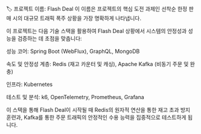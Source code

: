 🏷️ 프로젝트 이름: Flash Deal
이 이름은 프로젝트의 핵심 도전 과제인 선착순 한정 판매 시의 대규모 트래픽 폭주 상황을 가장 명확하게 나타냅니다.

이 프로젝트는 다음 기술 스택을 활용하여 Flash Deal 상황에서 시스템의 안정성과 성능을 검증하는 데 초점을 맞춥니다:

성능 코어: Spring Boot (WebFlux), GraphQL, MongoDB

속도 및 안정성 계층: Redis (재고 카운터 및 캐싱), Apache Kafka (비동기 주문 및 완충)

인프라: Kubernetes

테스트 및 분석: k6, OpenTelemetry, Prometheus, Grafana

이 스택을 통해 Flash Deal이 시작될 때 Redis의 원자적 연산을 통한 재고 초과 방지 훈련과, Kafka를 통한 주문 트래픽의 안정적인 수용 능력을 집중적으로 테스트하게 됩니다.
